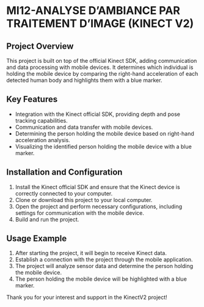 # MI12-ANALYSE D’AMBIANCE PAR TRAITEMENT D’IMAGE (KINECT V2) 

## Project Overview

This project is built on top of the official Kinect SDK, adding communication and data processing with mobile devices. It determines which individual is holding the mobile device by comparing the right-hand acceleration of each detected human body and highlights them with a blue marker.

## Key Features

- Integration with the Kinect official SDK, providing depth and pose tracking capabilities.
- Communication and data transfer with mobile devices.
- Determining the person holding the mobile device based on right-hand acceleration analysis.
- Visualizing the identified person holding the mobile device with a blue marker.

## Installation and Configuration

1. Install the Kinect official SDK and ensure that the Kinect device is correctly connected to your computer.
2. Clone or download this project to your local computer.
3. Open the project and perform necessary configurations, including settings for communication with the mobile device.
4. Build and run the project.

## Usage Example

1. After starting the project, it will begin to receive Kinect data.
2. Establish a connection with the project through the mobile application.
3. The project will analyze sensor data and determine the person holding the mobile device.
4. The person holding the mobile device will be highlighted with a blue marker.


Thank you for your interest and support in the KinectV2 project!

